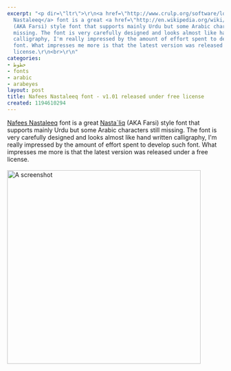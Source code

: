 ```yaml
---
excerpt: "<p dir=\"ltr\">\r\n<a href=\"http://www.crulp.org/software/localization/Fonts/nafeesNastaleeq.html\">Nafees
  Nastaleeq</a> font is a great <a href=\"http://en.wikipedia.org/wiki/Nasta%60liq_script\">Nasta`liq</a>
  (AKA Farsi) style font that supports mainly Urdu but some Arabic characters still
  missing. The font is very carefully designed and looks almost like hand written
  calligraphy, I'm really impressed by the amount of effort spent to develop such
  font. What impresses me more is that the latest version was released under a free
  license.\r\n<br>\r\n"
categories:
- خطوط
- fonts
- arabic
- arabeyes
layout: post
title: Nafees Nastaleeq font - v1.01 released under free license
created: 1194610294
---
```

<p dir="ltr">
<a href="http://www.crulp.org/software/localization/Fonts/nafeesNastaleeq.html">Nafees Nastaleeq</a> font is a great <a href="http://en.wikipedia.org/wiki/Nasta%60liq_script">Nasta`liq</a> (AKA Farsi) style font that supports mainly Urdu but some Arabic characters still missing. The font is very carefully designed and looks almost like hand written calligraphy, I'm really impressed by the amount of effort spent to develop such font. What impresses me more is that the latest version was released under a free license.
<br>
<br>
<a href="/node/107">
<img src="/files/images/Nafees_Nastaleeq_pango.png" alt="A screenshot" width="450">
</a>
</p>
